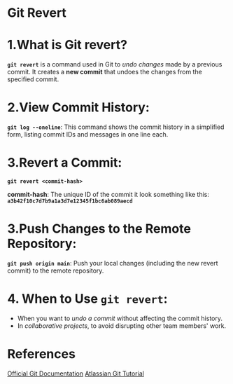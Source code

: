 # Git Revert

# 1.What is Git revert?

**`git revert`** is a command used in Git to *undo changes* made by a previous commit. It creates a **new commit** that undoes the changes from the specified commit.

# 2.View Commit History:

**`git log --oneline`**: This command shows the commit history in a simplified form, listing commit IDs and messages in one line each.

# 3.Revert a Commit:

**`git revert <commit-hash>`**

**commit-hash**: The unique ID of the commit it look something like this: **`a3b42f10c7d7b9a1a3d7e12345f1bc6ab089aecd`**

# 3.Push Changes to the Remote Repository:

**`git push origin main`**: Push your local changes (including the new revert commit) to the remote repository.

# 4. When to Use `git revert`:

- When you want to *undo a commit* without affecting the commit history.
- In *collaborative projects*, to avoid disrupting other team members' work.

# References
[Official Git Documentation](https://git-scm.com/docs/git-revert)
[Atlassian Git Tutorial](https://www.atlassian.com/git/tutorials/undoing-changes/git-revert)
